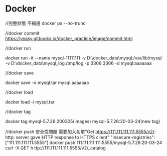 # Docker

//完整狀態 不縮邊
docker ps --no-trunc

//docker commit
https://yeasy.gitbooks.io/docker_practice/image/commit.html

//docker run

docker run -it --name mysql-11111111 -v D:\docker_data\mysql:/var/lib/mysql -v D:\docker_data\mysql_log:/tmp/log  -p 3306:3306 -d 
mysql:aaaaaaa

//docker save

docker save -o mysql.tar mysql:aaaaaaa

//docker load

docker load -i mysql.tar

//docker tag

docker tag mysql-5.7.26:200305(images) mysql-5.7.26:20-03-24(new tag)

//docker push
安全性問題 需要加入名單"Get https://111.111.111.111:5555/v2/: http: server gave HTTP response to HTTPS client"
"insecure-registries": ["111.111.111.111:5555"]
docker push 111.111.111.111:5555/mysql-5.7.26:20-03-24
curl -X GET h ttp://111.111.111.111:5555/v2/_catalog
